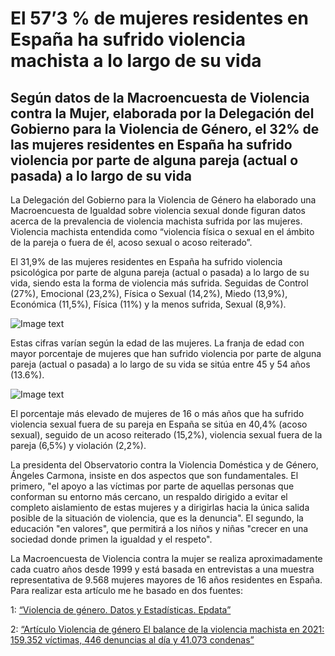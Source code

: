 # El 57’3 % de mujeres residentes en España ha sufrido violencia machista a lo largo de su vida

## Según datos de la Macroencuesta de Violencia contra la Mujer, elaborada por la Delegación del Gobierno para la Violencia de Género, el 32% de las mujeres residentes en España ha sufrido violencia por parte de alguna pareja (actual o pasada) a lo largo de su vida

La Delegación del Gobierno para la Violencia de Género ha elaborado una Macroencuesta de Igualdad sobre violencia sexual donde figuran datos acerca de la prevalencia de violencia machista sufrida por las mujeres. Violencia machista entendida como “violencia física o sexual en el ámbito de la pareja o fuera de él, acoso sexual o acoso reiterado”.

El 31,9% de las mujeres residentes en España ha sufrido violencia psicológica por parte de alguna pareja (actual o pasada) a lo largo de su vida, siendo esta la forma de violencia más sufrida. Seguidas de Control  (27%), Emocional (23,2%), Física o Sexual (14,2%), Miedo (13,9%), Económica (11,5%), Física (11%) y la menos sufrida, Sexual (8,9%). 

![Image text](https://github.com/ROCIOCRUZZ/repositorio-rociocruz/blob/main/violenciapareja.JPG)

Estas cifras varían según la edad de las mujeres. La franja de edad con mayor porcentaje de mujeres que han sufrido violencia por parte de alguna pareja (actual o pasada) a lo largo de su vida se sitúa entre 45 y 54 años (13.6%).

![Image text](https://github.com/ROCIOCRUZZ/repositorio-rociocruz/blob/main/violenciaedad.JPG)

El porcentaje más elevado de mujeres de 16 o más años que ha sufrido violencia sexual fuera de su pareja en España se sitúa en 40,4% (acoso sexual), seguido de un acoso reiterado (15,2%), violencia sexual fuera de la pareja (6,5%) y violación (2,2%).

La presidenta del Observatorio contra la Violencia Doméstica y de Género, Ángeles Carmona, insiste en dos aspectos que son fundamentales. El primero, "el apoyo a las víctimas por parte de aquellas personas que conforman su entorno más cercano, un respaldo dirigido a evitar el completo aislamiento de estas mujeres y a dirigirlas hacia la única salida posible de la situación de violencia, que es la denuncia". El segundo, la educación "en valores", que permitirá a los niños y niñas "crecer en una sociedad donde primen la igualdad y el respeto".

La Macroencuesta de Violencia contra la mujer se realiza aproximadamente cada cuatro años desde 1999 y está basada en entrevistas a una muestra representativa de 9.568 mujeres mayores de 16 años residentes en España.
Para realizar esta artículo me he basado en dos fuentes:

1: [“Violencia de género. Datos y Estadísticas. Epdata”](https://www.epdata.es/datos/violencia-genero-estadisticas-ultima-victima/109/espana/106)

2: [“Artículo Violencia de género El balance de la violencia machista en 2021: 159.352 víctimas, 446 denuncias al día y 41.073 condenas”](https://www.rtve.es/noticias/20220311/balance-violencia-genero-2021-observatorio/2307882.shtml)
